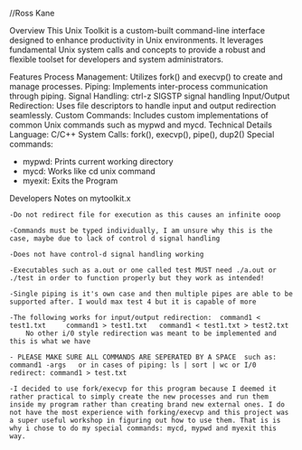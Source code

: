 //Ross Kane

Overview
This Unix Toolkit is a custom-built command-line interface designed to enhance productivity in Unix environments. It leverages fundamental Unix system calls and concepts to provide a robust and flexible toolset for developers and system administrators.

Features
Process Management: Utilizes fork() and execvp() to create and manage processes.
Piping: Implements inter-process communication through piping.
Signal Handling: ctrl-z SIGSTP signal handling
Input/Output Redirection: Uses file descriptors to handle input and output redirection seamlessly.
Custom Commands: Includes custom implementations of common Unix commands such as mypwd and mycd.
Technical Details
Language: C/C++
System Calls: fork(), execvp(), pipe(), dup2()
Special commands: 
- mypwd: Prints current working directory
- mycd: Works like cd unix command
- myexit: Exits the Program


Developers Notes on mytoolkit.x
		
	-Do not redirect file for execution as this causes an infinite ooop
	
	-Commands must be typed individually, I am unsure why this is the case, maybe due to lack of control d signal handling	

	-Does not have control-d signal handling working
	
	-Executables such as a.out or one called test MUST need ./a.out or ./test in order to function properly but they work as intended! 

	-Single piping is it's own case and then multiple pipes are able to be supported after. I would max test 4 but it is capable of more

	-The following works for input/output redirection:  command1 < test1.txt     command1 > test1.txt   command1 < test1.txt > test2.txt
		No other i/0 style redirection was meant to be implemented and this is what we have

	- PLEASE MAKE SURE ALL COMMANDS ARE SEPERATED BY A SPACE  such as: command1 -args   or in cases of piping: ls | sort | wc or I/0 redirect: command1 > test.txt

	-I decided to use fork/execvp for this program because I deemed it rather practical to simply create the new processes and run them inside my program rather than creating brand new external ones. I do not have the most experience with forking/execvp and this project was a super useful workshop in figuring out how to use them. That is is why i chose to do my special commands: mycd, mypwd and myexit this way.




